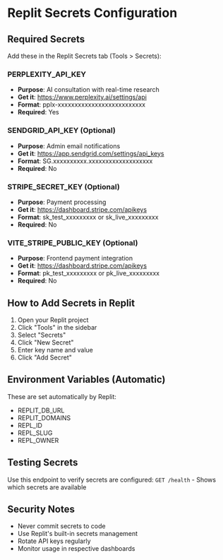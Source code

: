 # Replit Secrets Configuration

## Required Secrets
Add these in the Replit Secrets tab (Tools > Secrets):

### PERPLEXITY_API_KEY
- **Purpose**: AI consultation with real-time research
- **Get it**: https://www.perplexity.ai/settings/api
- **Format**: pplx-xxxxxxxxxxxxxxxxxxxxxxxxxx
- **Required**: Yes

### SENDGRID_API_KEY (Optional)
- **Purpose**: Admin email notifications
- **Get it**: https://app.sendgrid.com/settings/api_keys
- **Format**: SG.xxxxxxxxxx.xxxxxxxxxxxxxxxxxxx
- **Required**: No

### STRIPE_SECRET_KEY (Optional)
- **Purpose**: Payment processing
- **Get it**: https://dashboard.stripe.com/apikeys
- **Format**: sk_test_xxxxxxxxx or sk_live_xxxxxxxxx
- **Required**: No

### VITE_STRIPE_PUBLIC_KEY (Optional)
- **Purpose**: Frontend payment integration
- **Get it**: https://dashboard.stripe.com/apikeys
- **Format**: pk_test_xxxxxxxxx or pk_live_xxxxxxxxx
- **Required**: No

## How to Add Secrets in Replit

1. Open your Replit project
2. Click "Tools" in the sidebar
3. Select "Secrets"
4. Click "New Secret"
5. Enter key name and value
6. Click "Add Secret"

## Environment Variables (Automatic)
These are set automatically by Replit:
- REPLIT_DB_URL
- REPLIT_DOMAINS
- REPL_ID
- REPL_SLUG
- REPL_OWNER

## Testing Secrets
Use this endpoint to verify secrets are configured:
`GET /health` - Shows which secrets are available

## Security Notes
- Never commit secrets to code
- Use Replit's built-in secrets management
- Rotate API keys regularly
- Monitor usage in respective dashboards
